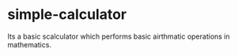# simple-calculator
Its a basic scalculator which performs basic airthmatic operations in mathematics.
